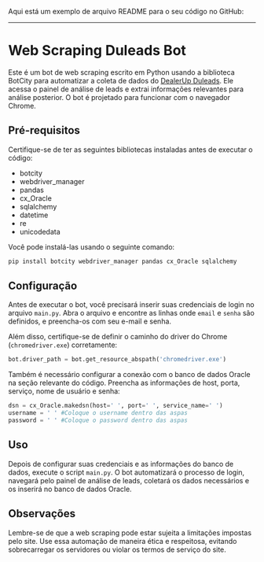 Aqui está um exemplo de arquivo README para o seu código no GitHub:

---

# Web Scraping Duleads Bot

Este é um bot de web scraping escrito em Python usando a biblioteca BotCity para automatizar a coleta de dados do [DealerUp Duleads](https://app.dealerup.com.br/leads/analysis). Ele acessa o painel de análise de leads e extrai informações relevantes para análise posterior. O bot é projetado para funcionar com o navegador Chrome.

## Pré-requisitos

Certifique-se de ter as seguintes bibliotecas instaladas antes de executar o código:

- botcity
- webdriver_manager
- pandas
- cx_Oracle
- sqlalchemy
- datetime
- re
- unicodedata

Você pode instalá-las usando o seguinte comando:

```bash
pip install botcity webdriver_manager pandas cx_Oracle sqlalchemy
```

## Configuração

Antes de executar o bot, você precisará inserir suas credenciais de login no arquivo `main.py`. Abra o arquivo e encontre as linhas onde `email` e `senha` são definidos, e preencha-os com seu e-mail e senha.

Além disso, certifique-se de definir o caminho do driver do Chrome (`chromedriver.exe`) corretamente:

```python
bot.driver_path = bot.get_resource_abspath('chromedriver.exe')
```

Também é necessário configurar a conexão com o banco de dados Oracle na seção relevante do código. Preencha as informações de host, porta, serviço, nome de usuário e senha:

```python
dsn = cx_Oracle.makedsn(host=' ', port=' ', service_name=' ')
username = ' ' #Coloque o username dentro das aspas
password = ' ' #Coloque o password dentro das aspas
```

## Uso

Depois de configurar suas credenciais e as informações do banco de dados, execute o script `main.py`. O bot automatizará o processo de login, navegará pelo painel de análise de leads, coletará os dados necessários e os inserirá no banco de dados Oracle.

## Observações

Lembre-se de que a web scraping pode estar sujeita a limitações impostas pelo site. Use essa automação de maneira ética e respeitosa, evitando sobrecarregar os servidores ou violar os termos de serviço do site.

